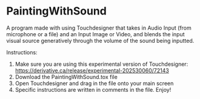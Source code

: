 # PaintingWithSound
A program made with using Touchdesigner that takes in Audio Input (from microphone or a file) and an Input Image or Video, and blends the input visual source generatively through the volume of the sound being inputted.

Instructions: 
1) Make sure you are using this experimental version of Touchdesigner: https://derivative.ca/release/experimental-202530060/72143
2) Download the PaintingWithSound.tox file
3) Open Touchdesigner and drag in the file onto your main screen
4) Specific instructions are written in comments in the file. Enjoy!
